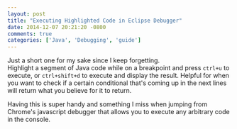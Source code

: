 ```yaml
---
layout: post
title: "Executing Highlighted Code in Eclipse Debugger"
date: 2014-12-07 20:21:20 -0800
comments: true
categories: ['Java', 'Debugging', 'guide']
---
```

Just a short one for my sake since I keep forgetting.   
Highlight a segment of Java code while on a breakpoint and press <code>ctrl+u</code> to execute, or <code>ctrl+shift+d</code> to execute and display the result. Helpful for when you want to check if a certain conditional that's coming up in the next lines will return what you believe for it to return.

Having this is super handy and something I miss when jumping from Chrome's javascript debugger that allows you to execute any arbitrary code in the console. 